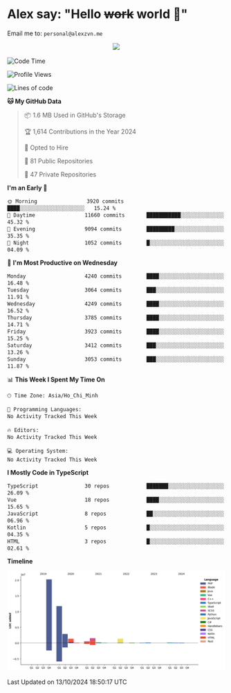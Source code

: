 # Alex say: "Hello ~~work~~ world 🐾"
Email me to: `personal@alexzvn.me`


<p align=center>
  <a href="https://skillicons.dev">
    <img src="https://skillicons.dev/icons?i=ts,js,php,nodejs,bun,vue,nuxt,react,svelte,tauri,laravel,rust,mongodb,docker,electron,redis,rabbitmq,tailwind,git,cloudflare,elysia,mysql,nginx,rollupjs,sentry,ubuntu,yarn,html,css,vite" />
  </a>
</p>

<!--START_SECTION:waka-->
![Code Time](http://img.shields.io/badge/Code%20Time-1%2C066%20hrs%2055%20mins-blue)

![Profile Views](http://img.shields.io/badge/Profile%20Views-0-blue)

![Lines of code](https://img.shields.io/badge/From%20Hello%20World%20I%27ve%20Written-40.6%20million%20lines%20of%20code-blue)

**🐱 My GitHub Data** 

> 📦 1.6 MB Used in GitHub's Storage 
 > 
> 🏆 1,614 Contributions in the Year 2024
 > 
> 💼 Opted to Hire
 > 
> 📜 81 Public Repositories 
 > 
> 🔑 47 Private Repositories 
 > 
**I'm an Early 🐤** 

```text
🌞 Morning                3920 commits        ████░░░░░░░░░░░░░░░░░░░░░   15.24 % 
🌆 Daytime                11660 commits       ███████████░░░░░░░░░░░░░░   45.32 % 
🌃 Evening                9094 commits        █████████░░░░░░░░░░░░░░░░   35.35 % 
🌙 Night                  1052 commits        █░░░░░░░░░░░░░░░░░░░░░░░░   04.09 % 
```
📅 **I'm Most Productive on Wednesday** 

```text
Monday                   4240 commits        ████░░░░░░░░░░░░░░░░░░░░░   16.48 % 
Tuesday                  3064 commits        ███░░░░░░░░░░░░░░░░░░░░░░   11.91 % 
Wednesday                4249 commits        ████░░░░░░░░░░░░░░░░░░░░░   16.52 % 
Thursday                 3785 commits        ████░░░░░░░░░░░░░░░░░░░░░   14.71 % 
Friday                   3923 commits        ████░░░░░░░░░░░░░░░░░░░░░   15.25 % 
Saturday                 3412 commits        ███░░░░░░░░░░░░░░░░░░░░░░   13.26 % 
Sunday                   3053 commits        ███░░░░░░░░░░░░░░░░░░░░░░   11.87 % 
```


📊 **This Week I Spent My Time On** 

```text
🕑︎ Time Zone: Asia/Ho_Chi_Minh

💬 Programming Languages: 
No Activity Tracked This Week

🔥 Editors: 
No Activity Tracked This Week

💻 Operating System: 
No Activity Tracked This Week
```

**I Mostly Code in TypeScript** 

```text
TypeScript               30 repos            ███████░░░░░░░░░░░░░░░░░░   26.09 % 
Vue                      18 repos            ████░░░░░░░░░░░░░░░░░░░░░   15.65 % 
JavaScript               8 repos             ██░░░░░░░░░░░░░░░░░░░░░░░   06.96 % 
Kotlin                   5 repos             █░░░░░░░░░░░░░░░░░░░░░░░░   04.35 % 
HTML                     3 repos             █░░░░░░░░░░░░░░░░░░░░░░░░   02.61 % 
```



**Timeline**

![Lines of Code chart](https://raw.githubusercontent.com/alexzvn/alexzvn/main/assets/bar_graph.png)


 Last Updated on 13/10/2024 18:50:17 UTC
<!--END_SECTION:waka-->
